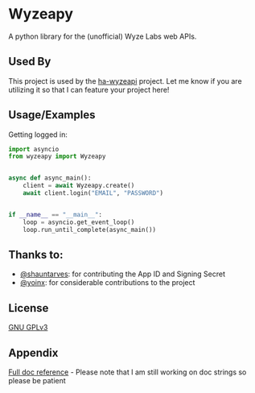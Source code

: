 <!--
SPDX-FileCopyrightText: 2021 Mulliken, LLC <katie@mulliken.net>

SPDX-License-Identifier: GPL-3.0-only
-->

# Wyzeapy

A python library for the (unofficial) Wyze Labs web APIs.

## Used By

This project is used by the [ha-wyzeapi](https://github.com/JoshuaMulliken/ha-wyzeapi) project. Let me know if you are utilizing it so that I can feature your project here!

  
## Usage/Examples

Getting logged in:

```python
import asyncio
from wyzeapy import Wyzeapy


async def async_main():
    client = await Wyzeapy.create()
    await client.login("EMAIL", "PASSWORD")


if __name__ == "__main__":
    loop = asyncio.get_event_loop()
    loop.run_until_complete(async_main())
```

## Thanks to:

- [@shauntarves](https://github.com/shauntarves): for contributing the App ID and Signing Secret
- [@yoinx](https://github.com/yoinx): for considerable contributions to the project


## License

[GNU GPLv3](https://choosealicense.com/licenses/gpl-3.0/)

  
## Appendix

[Full doc reference](https://joshuamulliken.github.io/wyzeapy/wyzeapy/) - Please note that I am still working on doc 
strings so please be patient

  
